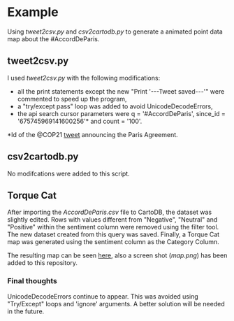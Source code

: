 # Example

Using *tweet2csv.py* and *csv2cartodb.py* to generate a animated point data map about the #AccordDeParis.

## tweet2csv.py

I used *tweet2csv.py* with the following modifications:

- all the print statements except the new "Print '---Tweet saved---'" were commented to speed up the program,
- a "try/except pass" loop was added to avoid UnicodeDecodeErrors,
- the api search cursor parameters were q = '#AccordDeParis', since_id = '675745969141600256'* and count = '100'.

*Id of the @COP21 [tweet](https://twitter.com/COP21/status/675745969141600256) announcing the Paris Agreement. 

## csv2cartodb.py

No modifcations were added to this script.

## Torque Cat

After importing the *AccordDeParis.csv* file to CartoDB, the dataset was slightly edited. Rows with values different
from "Negative", "Neutral" and "Positive" within the sentiment column were removed using the filter tool. The new 
dataset created from this query was saved. Finally, a Torque Cat map was generated using the sentiment column as the
Category Column. 

The resulting map can be seen [here](http://bit.ly/1RLi7Fm), also a screen shot (*map.png*) has been added to this repository.

### Final thoughts

UnicodeDecodeErrors continue to appear. This was avoided using "Try/Except" loops and 'ignore' arguments. A better solution
will be needed in the future. 
